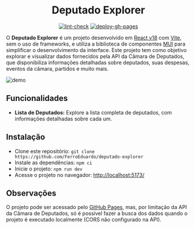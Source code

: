 <div align="center">

# Deputado Explorer


[![lint-check](https://github.com/FerroEduardo/deputado-explorer/actions/workflows/lint.yaml/badge.svg)](https://github.com/FerroEduardo/deputado-explorer/actions/workflows/lint.yaml)
[![deploy-gh-pages](https://github.com/FerroEduardo/deputado-explorer/actions/workflows/deploy-gh-pages.yaml/badge.svg)](https://github.com/FerroEduardo/deputado-explorer/actions/workflows/deploy-gh-pages.yaml)

</div>

O **Deputado Explorer** é um projeto desenvolvido em [React v18](https://react.dev/) com [Vite](https://vitejs.dev/), sem o uso de frameworks, e utiliza a biblioteca de componentes [MUI](https://mui.com/) para simplificar o desenvolvimento da interface. Este projeto tem como objetivo explorar e visualizar dados fornecidos pela API da Câmara de Deputados, que disponibiliza informações detalhadas sobre deputados, suas despesas, eventos da câmara, partidos e muito mais.

![demo](demo.gif)

## Funcionalidades

- **Lista de Deputados:** Explore a lista completa de deputados, com informações detalhadas sobre cada um.

## Instalação

- Clone este repositório: `git clone https://github.com/FerroEduardo/deputado-explorer`
- Instale as dependências: `npm ci`
- Inicie o projeto: `npm run dev`
- Acesse o projeto no navegador: [http://localhost:5173/](http://localhost:5173/)

## Observações

O projeto pode ser acessado pelo [GitHub Pages](https://ferroeduardo.github.io/deputado-explorer/), mas, por limitação da API da Câmara de Deputados, só é possível fazer a busca dos dados quando o projeto é executado localmente (CORS não configurado na API).